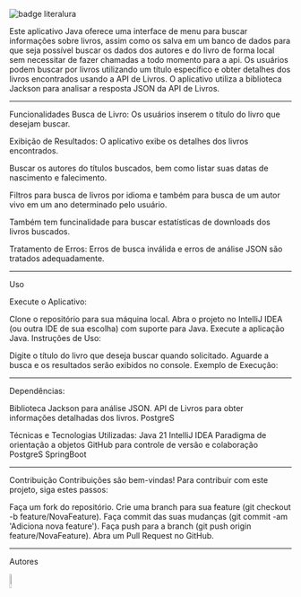 
![badge literalura](https://github.com/user-attachments/assets/f5801f50-c68c-49cd-af38-ca3a25c34c05)

Este aplicativo Java oferece uma interface de menu para buscar informações sobre livros, assim como os salva em um banco de dados para que seja possível buscar os dados dos autores e do livro de forma local sem necessitar de fazer chamadas a todo momento para a api. Os usuários podem buscar por livros utilizando um título específico e obter detalhes dos livros encontrados usando a API de Livros. O aplicativo utiliza a biblioteca Jackson para analisar a resposta JSON da API de Livros.
_____________________________________________________________________


Funcionalidades
Busca de Livro: Os usuários inserem o título do livro que desejam buscar.

Exibição de Resultados: O aplicativo exibe os detalhes dos livros encontrados.

Buscar os autores do títulos buscados, bem como listar suas datas de nascimento e falecimento.

Filtros para busca de livros por idioma e também para busca de um autor vivo em um ano determinado pelo usuário.

Também tem funcinalidade para buscar estatísticas de downloads dos livros buscados.

Tratamento de Erros: Erros de busca inválida e erros de análise JSON são tratados adequadamente.

_____________________________________________________________________

Uso

Execute o Aplicativo:

Clone o repositório para sua máquina local.
Abra o projeto no IntelliJ IDEA (ou outra IDE de sua escolha) com suporte para Java.
Execute a aplicação Java.
Instruções de Uso:

Digite o título do livro que deseja buscar quando solicitado.
Aguarde a busca e os resultados serão exibidos no console.
Exemplo de Execução:
_____________________________________________________________________

Dependências:

Biblioteca Jackson para análise JSON.
API de Livros para obter informações detalhadas dos livros.
PostgreS

Técnicas e Tecnologias Utilizadas:
Java 21
IntelliJ IDEA
Paradigma de orientação a objetos
GitHub para controle de versão e colaboração
PostgreS
SpringBoot

_____________________________________________________________________

Contribuição
Contribuições são bem-vindas! Para contribuir com este projeto, siga estes passos:

Faça um fork do repositório.
Crie uma branch para sua feature (git checkout -b feature/NovaFeature).
Faça commit das suas mudanças (git commit -am 'Adiciona nova feature').
Faça push para a branch (git push origin feature/NovaFeature).
Abra um Pull Request no GitHub.

_____________________________________________________________________

Autores


<img src="https://github.com/Cristian-Rosseli/conversor_de_moedas/assets/135030186/7d727b38-6382-4c25-8026-6573d6ef88ee" alt="Desenvolvedor da aplicação, Cristian Rosseli" width="8%" length="6%" >


